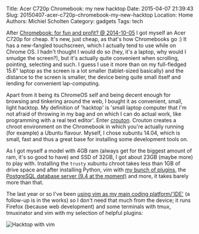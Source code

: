 Title: Acer C720p Chromebook: my new hacktop
Date: 2015-04-07 21:39:43
Slug: 20150407-acer-c720p-chromebook-my-new-hacktop
Location: Home
Authors: Michiel Scholten
Category: gadgets
Tags: tech

After [Chromebook: for fun and profit? @ 2014-10-05]({filename}20141005-chromebook-for-fun-and-profit.md) I got myself an Acer C720p for cheap. It's new, just cheap, as that's how Chromebooks go :) It has a new-fangled touchscreen, which I actually tend to use while on Chrome OS. I hadn't thought I would do so (hey, it's a laptop, why would I smudge the screen?), but it's actually quite convenient when scrolling, pointing, selecting and such. I guess I use it more than on my full-fledged 15.6" laptop as the screen is a lot smaller (tablet-sized basically) and the distance to the screen is smaller, the device being quite small itself and lending for convenient lap-computing.

Apart from it being its ChromeOS self and being decent enough for browsing and tinkering around the web, I bought it as convenient, small, light hacktop. My definition of 'hacktop' is 'small laptop computer that I'm not afraid of throwing in my bag and on which I can do actual work, like programming with a real text editor'. Enter [crouton](https://github.com/dnschneid/crouton). Crouton creates a chroot environment on the Chromebook in which you're actually running (for example) a Ubuntu flavour. Myself, I chose xubuntu 14.04, which is small, fast and thus a great base for installing some development tools on.

As I got myself a model with 4GB ram (always get for the biggest amount of ram, it's so good to have) and SSD of 32GB, I got about 23GB (maybe more) to play with. Installing the `trusty` xubuntu chroot takes less than 1GB of drive space and after installing Python, vim with [my bunch of plugins](https://github.com/aquatix/dotfiles/blob/master/.vimrc), the [PostgreSQL database server (9.4 at the moment)](http://www.postgresql.org/download/linux/ubuntu/) and more, it takes barely more than that.

The last year or so I've been [using vim as my main coding platform/'IDE']({filename}20140301-making-vim-even-more-cool.md) (a follow-up is in the works) so I don't need that much from the device; it runs Firefox (because web development) and some terminals with tmux, tmuxinator and vim with my selection of helpful plugins:

![Hacktop with vim](//dammit.nl/images/content/20150407_hacktop_vim.png)
